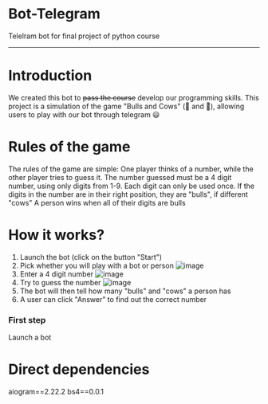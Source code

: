 # Bot-Telegram
Telelram bot for final project of python course
____

# Introduction
We created this bot to ~~pass the course~~ develop our programming skills. This project is a simulation of the game "Bulls and Cows" (:water_buffalo: and :cow2:), allowing users to play with our bot through telegram :smiley:

# Rules of the game
The rules of the game are simple: 
One player thinks of a number, while the other player tries to guess it.
The number guessed must be a 4 digit number, using only digits from 1-9.
Each digit can only be used once.
If the digits in the number are in their right position, they are "bulls", if different "cows"
A person wins when all of their digits are bulls

# How it works?
1) Launch the bot (click on the button "Start")
2) Pick whether you will play with a bot or person ![image](https://user-images.githubusercontent.com/115816456/197232440-366d7777-da10-43e8-b955-bee75f1519d9.png)
3) Enter a 4 digit number ![image](https://user-images.githubusercontent.com/115816456/197232571-301d7048-25ea-4071-a17b-74ee093a8461.png)
4) Try to guess the number ![image](https://user-images.githubusercontent.com/115816456/197233052-259b10d1-cbcc-47fd-b47b-4a3dbb01f086.png)
5) The bot will then tell how many "bulls" and "cows" a person has
6) A user can click "Answer" to find out the correct number

### First step
Launch a bot

# Direct dependencies
aiogram==2.22.2
bs4==0.0.1
